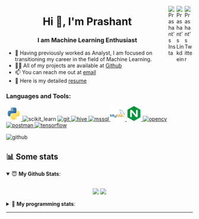 <a href="https://twitter.com/Prashant195" target="_blank" rel="nofollow"><img align="right" alt="Prashant's Twitter" width="22px" src="https://cdn.jsdelivr.net/npm/simple-icons@v3/icons/twitter.svg" /></a><a href="https://www.linkedin.com/in/prashantkgajjar" target="_blank" rel="nofollow"><img align="right" alt="Prashant's Linkdein" width="22px" src="https://cdn.jsdelivr.net/npm/simple-icons@v3/icons/linkedin.svg" /></a><a href="https://www.instagram.com/itsPrashant" target="_blank" rel="nofollow"><img align="right" alt="Prashant's Insta" width="22px" src="https://cdn.jsdelivr.net/npm/simple-icons@v3/icons/instagram.svg" /></a>

<h1 align="center">Hi 👋, I'm Prashant</h1>
<h3 align="center">I am Machine Learning Enthusiast</h3>

- 🌱 Having previously worked as Analyst, I am focused on transitioning my career in the field of Machine Learning.
- 👨‍💻 All of my projects are available at [Github](www.github.com/prashantkgajjar)
- 📫 You can reach me out at [email](pkg195@gmail.com)
- 📄 Here is my detailed [resume](www.github.com/prashantkgajjar/prashantkgajjar/assests/Prashant_CV_ML)


<h3 align="left">Languages and Tools:</h3>
<p align="left"> <a href="https://www.python.org" target="_blank"> <img src="https://raw.githubusercontent.com/devicons/devicon/master/icons/python/python-original.svg" alt="python" width="40" height="40"/> </a> <img src="https://upload.wikimedia.org/wikipedia/commons/0/05/Scikit_learn_logo_small.svg" alt="scikit_learn" width="40" height="40"/> </a> <a href="https://www.tensorflow.org" target="_blank"> <a href="https://git-scm.com/" target="_blank"> <img src="https://www.vectorlogo.zone/logos/git-scm/git-scm-icon.svg" alt="git" width="40" height="40"/> </a>  <a href="https://hive.apache.org/" target="_blank"> <img src="https://www.vectorlogo.zone/logos/apache_hive/apache_hive-icon.svg" alt="hive" width="40" height="40"/> </a> <a href="https://www.microsoft.com/en-us/sql-server" target="_blank"> <img src="https://cdn.worldvectorlogo.com/logos/microsoft-sql-server.svg" alt="mssql" width="40" height="40"/> </a> <a href="https://www.mysql.com/" target="_blank"> <img src="https://raw.githubusercontent.com/devicons/devicon/master/icons/mysql/mysql-original-wordmark.svg" alt="mysql" width="40" height="40"/> </a> <a href="https://www.nginx.com" target="_blank"> <img src="https://raw.githubusercontent.com/devicons/devicon/master/icons/nginx/nginx-original.svg" alt="nginx" width="40" height="40"/> </a> <a href="https://opencv.org/" target="_blank"> <img src="https://www.vectorlogo.zone/logos/opencv/opencv-icon.svg" alt="opencv" width="40" height="40"/> </a>  <a href="https://postman.com" target="_blank"> <img src="https://www.vectorlogo.zone/logos/getpostman/getpostman-icon.svg" alt="postman" width="40" height="40"/> </a> </a> <a href="https://scikit-learn.org/" target="_blank">  <img src="https://www.vectorlogo.zone/logos/tensorflow/tensorflow-icon.svg" alt="tensorflow" width="40" height="40"/> </a> </p>

<p><img align="center" src="https://github-readme-stats.vercel.app/api/top-langs?username=prashantkgajjar&show_icons=true&locale=en&layout=compact" alt="github" /></p>

## 📊 Some stats

<details open>
 <summary> 😇 <b>My Github Stats</b>: </summary>
<br>
<p align = "center">
  <img src = "https://github-readme-stats.vercel.app/api?username=prashantkgajjar&show_icons=true&theme=tokyonight&line_height=27">
  <img src = "https://github-readme-stats.vercel.app/api/top-langs/?username=prashantkgajjar&hide=css,java,html&theme=tokyonight">
</p>

</details>

<details> 
 <summary>🤖 <b>My programming stats</b>: </summary>
<br>

<!--START_SECTION:waka-->
**I'm an Early 🐤** 

```text
🌞 Morning    117 commits    █████░░░░░░░░░░░░░░░░░░░░   19.76% 
🌆 Daytime    209 commits    ████████░░░░░░░░░░░░░░░░░   35.3% 
🌃 Evening    202 commits    ████████░░░░░░░░░░░░░░░░░   34.12% 
🌙 Night      64 commits     ██░░░░░░░░░░░░░░░░░░░░░░░   10.81%

```
📅 **I'm Most Productive on Sunday** 

```text
Monday       52 commits     ██░░░░░░░░░░░░░░░░░░░░░░░   8.78% 
Tuesday      79 commits     ███░░░░░░░░░░░░░░░░░░░░░░   13.34% 
Wednesday    72 commits     ███░░░░░░░░░░░░░░░░░░░░░░   12.16% 
Thursday     111 commits    ████░░░░░░░░░░░░░░░░░░░░░   18.75% 
Friday       65 commits     ██░░░░░░░░░░░░░░░░░░░░░░░   10.98% 
Saturday     93 commits     ████░░░░░░░░░░░░░░░░░░░░░   15.71% 
Sunday       120 commits    █████░░░░░░░░░░░░░░░░░░░░   20.27%

```


📊 **This Week I Spent My Time On** 

```text
💬 Programming Languages: 
Markdown                 2 mins              █████████████████████████   100.0%

```

**I Mostly Code in Jupyter Notebook** 

```text
Jupyter Notebook         10 repos            ███████████████░░░░░░░░░░   62.5% 
C++                      1 repo              █░░░░░░░░░░░░░░░░░░░░░░░░   6.25% 
CSS                      1 repo              █░░░░░░░░░░░░░░░░░░░░░░░░   6.25% 
JavaScript               1 repo              █░░░░░░░░░░░░░░░░░░░░░░░░   6.25% 
C                        1 repo              █░░░░░░░░░░░░░░░░░░░░░░░░   6.25%

```



<!--END_SECTION:waka-->

</details>

---

